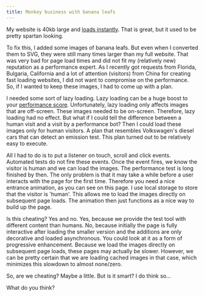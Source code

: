 ```yaml
---
title: Monkey business with banana leafs
---
```


My website is 40kb large and [loads instantly](/blog/websites-that-load-instantly/). That is great, but it used to be pretty spartan looking. 

To fix this, I added some images of banana leafs. But even when I converted them to SVG, they were still many times larger than my full website. That was very bad for page load times and did not fit my (relatively new) reputation as a performance expert. As I recently got requests from Florida, Bulgaria, California and a lot of attention (visitors) from China for creating fast loading websites, I did not want to compromise on the performance. So, if I wanted to keep these images, I had to come up with a plan.

I needed some sort of lazy loading. Lazy loading can be a huge boost to your [performance score](/blog/google-lighthouse-score/). Unfortunately, lazy loading only affects images that are off-screen. These images needed to be on-screen. Therefore, lazy loading had no effect. But what if I could tell the difference between a human visit and a visit by a performance bot? Then I could load these images only for human visitors. A plan that resembles Volkswagen's diesel cars that can detect an emission test. This plan turned out to be relatively easy to execute.

All I had to do is to put a listener on touch, scroll and click events. Automated tests do not fire these events. Once the event fires, we know the visitor is human and we can load the images. The performance test is long finished by then. The only problem is that it may take a while before a user interacts with the page for the first time. Therefore you need a nice entrance animation, as you can see on this page. I use local storage to store that the visitor is 'human'. This allows me to load the images directly on subsequent page loads. The animation then just functions as a nice way to build up the page.

Is this cheating? Yes and no. Yes, because we provide the test tool with different content than humans. No, because initially the page is fully interactive after loading the smaller version and the additions are only decorative and loaded asynchronous. You could look at it as a form of progressive enhancement. Because we load the images directly on subsequent page loads, these pages may actually be slower. However, we can be pretty certain that we are loading cached images in that case, which minimizes this slowdown to almost none/zero. 

So, are we cheating? Maybe a little. But is it smart? I do think so... 

What do you think?